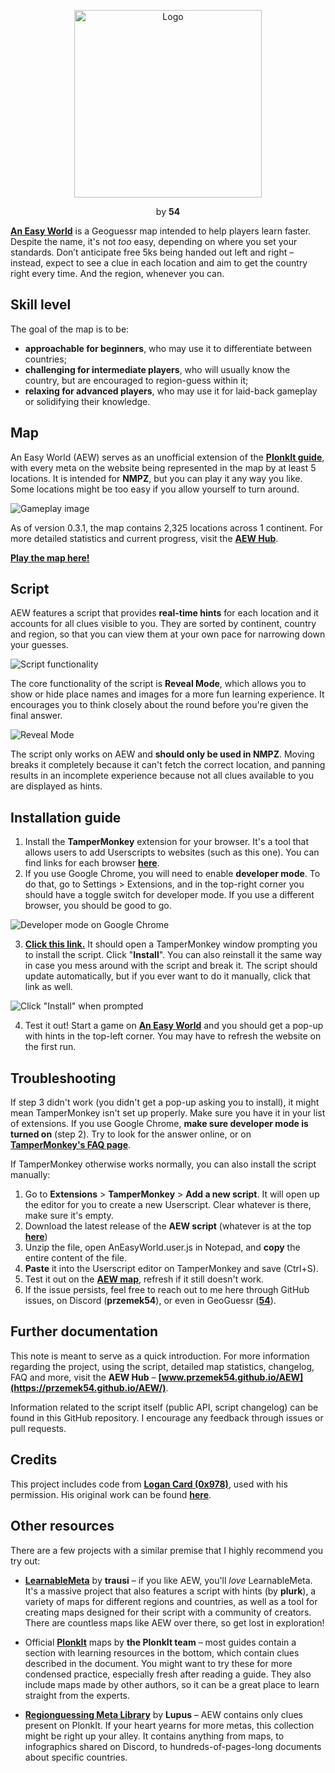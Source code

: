 
<p  align="center">
<img  src="https://raw.githubusercontent.com/przemek54/an-easy-world/main/assets/aew-icon.png"  alt="Logo"  width="300"  style="margin-bottom: 0;"></p>
<p  align="center">by <b>54</b></p>

  

**[An Easy World](https://www.geoguessr.com/maps/66ca6b77095a4f41baf80ece)** is a Geoguessr map intended to help players learn faster. Despite the name, it's not *too* easy, depending on where you set your standards. Don’t anticipate free 5ks being handed out left and right – instead, expect to see a clue in each location and aim to get the country right every time. And the region, whenever you can.

## Skill level
The goal of the map is to be:
- **approachable for beginners**, who may use it to differentiate between countries;
- **challenging for intermediate players**, who will usually know the country, but are encouraged to region-guess within it;
- **relaxing for advanced players**, who may use it for laid-back gameplay or solidifying their knowledge.

## Map
An Easy World (AEW) serves as an unofficial extension of the **[PlonkIt guide](https://www.plonkit.net/)**, with every meta on the website being represented in the map by at least 5 locations. It is intended for **NMPZ**, but you can play it any way you like. Some locations might be too easy if you allow yourself to turn around.

![Gameplay image](https://raw.githubusercontent.com/przemek54/an-easy-world/main/assets/gameplay-image.png)

As of version 0.3.1, the map contains 2,325 locations across 1 continent. For more detailed statistics and current progress, visit the **[AEW Hub](https://przemek54.github.io/AEW/)**.

**[Play the map here!](https://www.geoguessr.com/maps/66ca6b77095a4f41baf80ece)**

## Script
AEW features a script that provides **real-time hints** for each location and it accounts for all clues visible to you. They are sorted by continent, country and region, so that you can view them at your own pace for narrowing down your guesses.

![Script functionality](https://raw.githubusercontent.com/przemek54/an-easy-world/main/assets/gif-1.gif)

The core functionality of the script is **Reveal Mode**, which allows you to show or hide place names and images for a more fun learning experience. It encourages you to think closely about the round before you're given the final answer.

![Reveal Mode](https://raw.githubusercontent.com/przemek54/an-easy-world/main/assets/gif-2.gif)

The script only works on AEW and **should only be used in NMPZ**. Moving breaks it completely because it can't fetch the correct location, and panning results in an incomplete experience because not all clues available to you are displayed as hints.

## Installation guide
1. Install the **TamperMonkey** extension for your browser. It's a tool that allows users to add Userscripts to websites (such as this one). You can find links for each browser **[here](https://www.tampermonkey.net/index.php?browser=chrome&locale=en)**.
2. If you use Google Chrome, you will need to enable **developer mode**. To do that, go to Settings > Extensions, and in the top-right corner you should have a toggle switch for developer mode. If you use a different browser, you should be good to go.

![Developer mode on Google Chrome](https://raw.githubusercontent.com/przemek54/an-easy-world/main/assets/devmode.png)

3. **[Click this link.](https://przemek54.github.io/an-easy-world/src/AnEasyWorld.user.js)** It should open a TamperMonkey window prompting you to install the script. Click "**Install**". You can also reinstall it the same way in case you mess around with the script and break it. The script should update automatically, but if you ever want to do it manually, click that link as well.

![Click "Install" when prompted](https://raw.githubusercontent.com/przemek54/an-easy-world/main/assets/install.png)

4. Test it out! Start a game on **[An Easy World](https://www.geoguessr.com/maps/66ca6b77095a4f41baf80ece)** and you should get a pop-up with hints in the top-left corner. You may have to refresh the website on the first run.

## Troubleshooting

If step 3 didn't work (you didn't get a pop-up asking you to install), it might mean TamperMonkey isn't set up properly. Make sure you have it in your list of extensions. If you use Google Chrome, **make sure developer mode is turned on** (step 2). Try to look for the answer online, or on **[TamperMonkey's FAQ page](https://www.tampermonkey.net/faq.php)**.

If TamperMonkey otherwise works normally, you can also install the script manually:
1. Go to **Extensions** > **TamperMonkey** > **Add a new script**. It will open up the editor for you to create a new Userscript. Clear whatever is there, make sure it's empty.
2. Download the latest release of the **AEW script** (whatever is at the top **[here](https://github.com/przemek54/an-easy-world/releases)**)
3. Unzip the file, open AnEasyWorld.user.js in Notepad, and **copy** the entire content of the file.
4. **Paste** it into the Userscript editor on TamperMonkey and save (Ctrl+S).
5. Test it out on the **[AEW map](https://www.geoguessr.com/maps/66ca6b77095a4f41baf80ece)**, refresh if it still doesn't work.
6. If the issue persists, feel free to reach out to me here through GitHub issues, on Discord (**przemek54**), or even in GeoGuessr (**[54](https://www.geoguessr.com/user/57f8b66418cee073b8279fdc)**).

## Further documentation
This note is meant to serve as a quick introduction. For more information regarding the project, using the script, detailed map statistics, changelog, FAQ and more, visit the **AEW Hub** – **[www.przemek54.github.io/AEW](https://przemek54.github.io/AEW/)**.

Information related to the script itself (public API, script changelog) can be found in this GitHub repository. I encourage any feedback through issues or pull requests.

## Credits
This project includes code from **[Logan Card (0x978)](https://www.0x978.com/)**, used with his permission. His original work can be found **[here](https://github.com/0x978/GeoGuessr_Resolver)**.

## Other resources
There are a few projects with a similar premise that I highly recommend you try out:
* **[LearnableMeta](https://learnablemeta.com/)** by **trausi** – if you like AEW, you'll *love* LearnableMeta. It's a massive project that also features a script with hints (by **plurk**), a variety of maps for different regions and countries, as well as a tool for creating maps designed for their script with a community of creators. There are countless maps like AEW over there, so get lost in exploration!

* Official **[PlonkIt](https://www.plonkit.net/guide)** maps by **the PlonkIt team** – most guides contain a section with learning resources in the bottom, which contain clues described in the document. You might want to try these for more condensed practice, especially fresh after reading a guide. They also include maps made by other authors, so it can be a great place to learn straight from the experts.

* **[Regionguessing Meta Library](https://docs.google.com/spreadsheets/d/1UNvkoY-LaktF75nU_cP7-wVRAEvH3fSqVZet20HqxXA/edit?gid=1650999349#gid=1650999349)** by **Lupus** – AEW contains only clues present on PlonkIt. If your heart yearns for more metas, this collection might be right up your alley. It contains anything from maps, to infographics shared on Discord, to hundreds-of-pages-long documents about specific countries.
